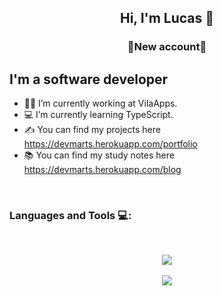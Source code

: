 <h2 align="center">Hi, I'm Lucas 🖖</h2>
<h3 align="center">🚨New account🚨</h3>

## I'm a software developer
- 👨‍💻 I’m currently working at VilaApps.
- 💻 I’m currently learning TypeScript.
- ✍ You can find my projects here https://devmarts.herokuapp.com/portfolio
- 📚 You can find my study notes here https://devmarts.herokuapp.com/blog

<br />

### Languages and Tools 💻:
<br />

<p  align="center">
  <img src = "https://github-readme-stats.vercel.app/api/top-langs/?username=martsDev&layout=compact&theme=tokyonight">
  <br />
  <br />
   <img src = "https://github-readme-stats.vercel.app/api?username=martsDev&show_icons=true&theme=tokyonight">
</p>

<!--  <p align="left">
  
</p> -->


[website]: https://holistic-developer.com/
[youtube]: https://www.youtube.com/
[instagram]: https://www.instagram.com/
[linkedin]: https://linkedin.com/in/lucassilvamarts
[portfolio]: https://github.com/LucasSilvaMarts



